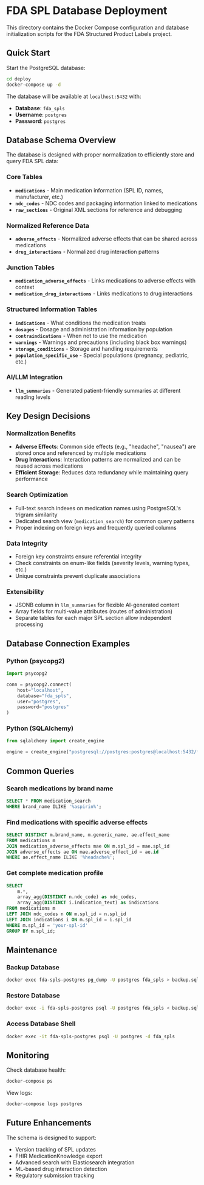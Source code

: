 # FDA SPL Database Deployment

This directory contains the Docker Compose configuration and database initialization scripts for the FDA Structured Product Labels project.

## Quick Start

Start the PostgreSQL database:

```bash
cd deploy
docker-compose up -d
```

The database will be available at `localhost:5432` with:
- **Database**: `fda_spls`
- **Username**: `postgres`
- **Password**: `postgres`

## Database Schema Overview

The database is designed with proper normalization to efficiently store and query FDA SPL data:

### Core Tables

- **`medications`** - Main medication information (SPL ID, names, manufacturer, etc.)
- **`ndc_codes`** - NDC codes and packaging information linked to medications
- **`raw_sections`** - Original XML sections for reference and debugging

### Normalized Reference Data

- **`adverse_effects`** - Normalized adverse effects that can be shared across medications
- **`drug_interactions`** - Normalized drug interaction patterns

### Junction Tables

- **`medication_adverse_effects`** - Links medications to adverse effects with context
- **`medication_drug_interactions`** - Links medications to drug interactions

### Structured Information Tables

- **`indications`** - What conditions the medication treats
- **`dosages`** - Dosage and administration information by population
- **`contraindications`** - When not to use the medication
- **`warnings`** - Warnings and precautions (including black box warnings)
- **`storage_conditions`** - Storage and handling requirements
- **`population_specific_use`** - Special populations (pregnancy, pediatric, etc.)

### AI/LLM Integration

- **`llm_summaries`** - Generated patient-friendly summaries at different reading levels

## Key Design Decisions

### Normalization Benefits
- **Adverse Effects**: Common side effects (e.g., "headache", "nausea") are stored once and referenced by multiple medications
- **Drug Interactions**: Interaction patterns are normalized and can be reused across medications
- **Efficient Storage**: Reduces data redundancy while maintaining query performance

### Search Optimization
- Full-text search indexes on medication names using PostgreSQL's trigram similarity
- Dedicated search view (`medication_search`) for common query patterns
- Proper indexing on foreign keys and frequently queried columns

### Data Integrity
- Foreign key constraints ensure referential integrity
- Check constraints on enum-like fields (severity levels, warning types, etc.)
- Unique constraints prevent duplicate associations

### Extensibility
- JSONB column in `llm_summaries` for flexible AI-generated content
- Array fields for multi-value attributes (routes of administration)
- Separate tables for each major SPL section allow independent processing

## Database Connection Examples

### Python (psycopg2)
```python
import psycopg2

conn = psycopg2.connect(
    host="localhost",
    database="fda_spls",
    user="postgres",
    password="postgres"
)
```

### Python (SQLAlchemy)
```python
from sqlalchemy import create_engine

engine = create_engine("postgresql://postgres:postgres@localhost:5432/fda_spls")
```

## Common Queries

### Search medications by brand name
```sql
SELECT * FROM medication_search 
WHERE brand_name ILIKE '%aspirin%';
```

### Find medications with specific adverse effects
```sql
SELECT DISTINCT m.brand_name, m.generic_name, ae.effect_name
FROM medications m
JOIN medication_adverse_effects mae ON m.spl_id = mae.spl_id
JOIN adverse_effects ae ON mae.adverse_effect_id = ae.id
WHERE ae.effect_name ILIKE '%headache%';
```

### Get complete medication profile
```sql
SELECT 
    m.*,
    array_agg(DISTINCT n.ndc_code) as ndc_codes,
    array_agg(DISTINCT i.indication_text) as indications
FROM medications m
LEFT JOIN ndc_codes n ON m.spl_id = n.spl_id
LEFT JOIN indications i ON m.spl_id = i.spl_id
WHERE m.spl_id = 'your-spl-id'
GROUP BY m.spl_id;
```

## Maintenance

### Backup Database
```bash
docker exec fda-spls-postgres pg_dump -U postgres fda_spls > backup.sql
```

### Restore Database
```bash
docker exec -i fda-spls-postgres psql -U postgres fda_spls < backup.sql
```

### Access Database Shell
```bash
docker exec -it fda-spls-postgres psql -U postgres -d fda_spls
```

## Monitoring

Check database health:
```bash
docker-compose ps
```

View logs:
```bash
docker-compose logs postgres
```

## Future Enhancements

The schema is designed to support:
- Version tracking of SPL updates
- FHIR MedicationKnowledge export
- Advanced search with Elasticsearch integration
- ML-based drug interaction detection
- Regulatory submission tracking